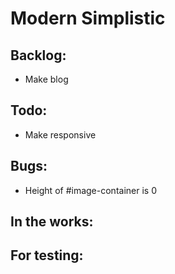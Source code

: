 # Modern Simplistic

Backlog:
---------
* Make blog

Todo:
---------
* Make responsive

Bugs:
---------
* Height of #image-container is 0

In the works:
---------

For testing:
---------